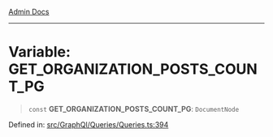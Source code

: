 [Admin Docs](/)

***

# Variable: GET\_ORGANIZATION\_POSTS\_COUNT\_PG

> `const` **GET\_ORGANIZATION\_POSTS\_COUNT\_PG**: `DocumentNode`

Defined in: [src/GraphQl/Queries/Queries.ts:394](https://github.com/PalisadoesFoundation/talawa-admin/blob/main/src/GraphQl/Queries/Queries.ts#L394)
